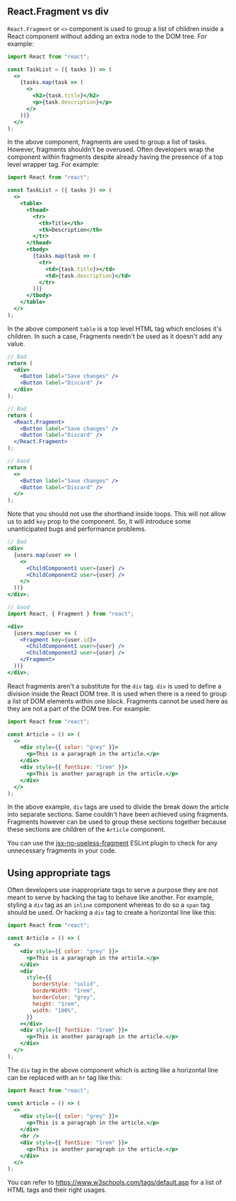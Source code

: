 ## React.Fragment vs div

`React.Fragment` or `<>` component is used to group a list of children inside a
React component without adding an extra node to the DOM tree. For example:

```jsx
import React from "react";

const TaskList = ({ tasks }) => (
  <>
    {tasks.map(task => (
      <>
        <h2>{task.title}</h2>
        <p>{task.description}</p>
      </>
    ))}
  </>
);
```

In the above component, fragments are used to group a list of tasks. However,
fragments shouldn't be overused. Often developers wrap the component within
fragments despite already having the presence of a top level wrapper tag. For
example:

```jsx
import React from "react";

const TaskList = ({ tasks }) => (
  <>
    <table>
      <thead>
        <tr>
          <th>Title</th>
          <th>Description</th>
        </tr>
      </thead>
      <tbody>
        {tasks.map(task => (
          <tr>
            <td>{task.title}></td>
            <td>{task.description}</td>
          </tr>
        ))}
      </tbody>
    </table>
  </>
);
```

In the above component `table` is a top level HTML tag which encloses it's
children. In such a case, Fragments needn't be used as it doesn't add any value.

```jsx
// Bad
return (
  <div>
    <Button label="Save changes" />
    <Button label="Discard" />
  </div>
);

// Bad
return (
  <React.Fragment>
    <Button label="Save changes" />
    <Button label="Discard" />
  </React.Fragment>
);

// Good
return (
  <>
    <Button label="Save changes" />
    <Button label="Discard" />
  </>
);
```

Note that you should not use the shorthand inside loops. This will not allow us to add `key` prop to the component. So, it will introduce some unanticipated bugs and performance problems.

```jsx
// Bad
<div>
  {users.map(user => (
    <>
      <ChildComponent1 user={user} />
      <ChildComponent2 user={user} />
    </>
  ))}
</div>;

// Good
import React, { Fragment } from "react";

<div>
  {users.map(user => (
    <Fragment key={user.id}>
      <ChildComponent1 user={user} />
      <ChildComponent2 user={user} />
    </Fragment>
  ))}
</div>;
```

React fragments aren't a substitute for the `div` tag. `div` is used to define a
division inside the React DOM tree. It is used when there is a need to group a
list of DOM elements within one block. Fragments cannot be used here as they are
not a part of the DOM tree. For example:

```jsx
import React from "react";

const Article = () => (
  <>
    <div style={{ color: "grey" }}>
      <p>This is a paragraph in the article.</p>
    </div>
    <div style={{ fontSize: "1rem" }}>
      <p>This is another paragraph in the article.</p>
    </div>
  </>
);
```

In the above example, `div` tags are used to divide the break down the article
into separate sections. Same couldn't have been achieved using fragments.
Fragments however can be used to group these sections together because these
sections are children of the `Article` component.

You can use the
[jsx-no-useless-fragment](https://github.com/yannickcr/eslint-plugin-react/blob/master/docs/rules/jsx-no-useless-fragment.md)
ESLint plugin to check for any unnecessary fragments in your code.

## Using appropriate tags

Often developers use inappropriate tags to serve a purpose they are not meant to
serve by hacking the tag to behave like another. For example, styling a `div`
tag as an `inline` component whereas to do so a `span` tag should be used. Or
hacking a `div` tag to create a horizontal line like this:

```jsx
import React from "react";

const Article = () => (
  <>
    <div style={{ color: "grey" }}>
      <p>This is a paragraph in the article.</p>
    </div>
    <div
      style={{
        borderStyle: "solid",
        borderWidth: "1rem",
        borderColor: "grey",
        height: "1rem",
        width: "100%",
      }}
    ></div>
    <div style={{ fontSize: "1rem" }}>
      <p>This is another paragraph in the article.</p>
    </div>
  </>
);
```

The `div` tag in the above component which is acting like a horizontal line can
be replaced with an `hr` tag like this:

```jsx
import React from "react";

const Article = () => (
  <>
    <div style={{ color: "grey" }}>
      <p>This is a paragraph in the article.</p>
    </div>
    <hr />
    <div style={{ fontSize: "1rem" }}>
      <p>This is another paragraph in the article.</p>
    </div>
  </>
);
```

You can refer to https://www.w3schools.com/tags/default.asp for a list of HTML
tags and their right usages.
